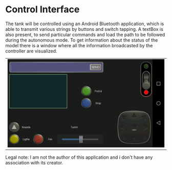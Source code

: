# Control Interface

The tank will be controlled using an Android Bluetooth application, which is able to transmit various strings by buttons and switch tapping.
A textBox is also present, to send particular commands and load the path to be followed during the autonomous mode.
To get information about the status of the model there is a window where all the information broadcasted by the controller are visualized.

||
|:--:|
|<img src="https://github.com/dadit97/Razorback-Project/blob/master/Images/Control_Interface.png" width="1000">|

Legal note: I am not the author of this application and i don't have any association with its creator.
